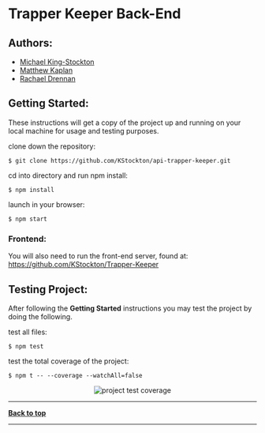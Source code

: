 # Trapper Keeper Back-End

## Authors: 
- [Michael King-Stockton](https://github.com/KStockton)
- [Matthew Kaplan](https://github.com/MatthewKaplan)
- [Rachael Drennan](https://github.com/rdren0)


## Getting Started:

These instructions will get a copy of the project up and running on your local machine for usage and testing purposes.

clone down the repository:

```
$ git clone https://github.com/KStockton/api-trapper-keeper.git
```

cd into directory and run npm install:

```
$ npm install
```

launch in your browser:

```
$ npm start
```

### Frontend:
You will also need to run the front-end server, found at:
https://github.com/KStockton/Trapper-Keeper

## Testing Project:

After following the <b>Getting Started</b> instructions you may test the project by doing the following.

test all files:

```
$ npm test
```

test the total coverage of the project:

```
$ npm t -- --coverage --watchAll=false
```

<p align="center">
  <img src="https://i.imgur.com/MeKHKPY.png" alt="project test coverage">
</p>


---

**[Back to top](https://github.com/KStockton/api-trapper-keeper#trapper-keeper-back-end)**

---
